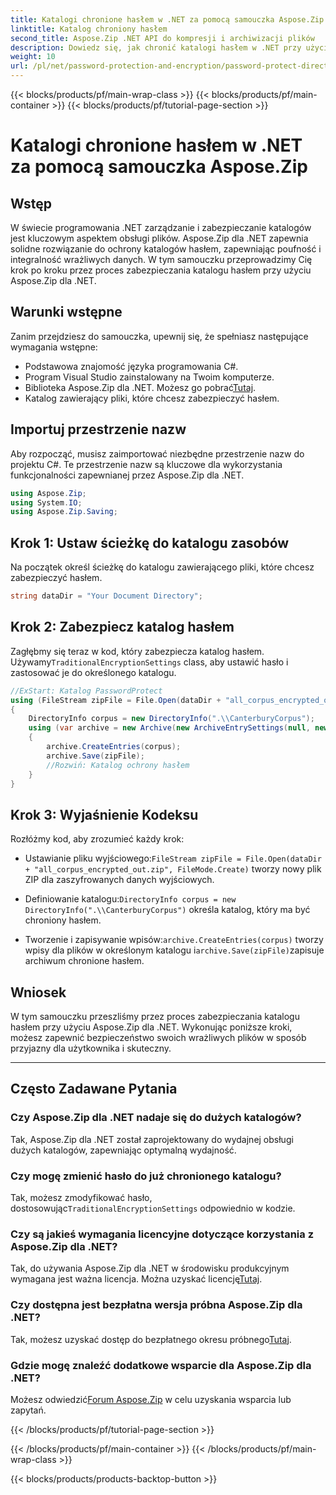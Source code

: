 ```yaml
---
title: Katalogi chronione hasłem w .NET za pomocą samouczka Aspose.Zip
linktitle: Katalog chroniony hasłem
second_title: Aspose.Zip .NET API do kompresji i archiwizacji plików
description: Dowiedz się, jak chronić katalogi hasłem w .NET przy użyciu Aspose.Zip. Zabezpiecz swoje pliki bez wysiłku, korzystając z tego samouczka krok po kroku.
weight: 10
url: /pl/net/password-protection-and-encryption/password-protect-directory/
---
```


{{< blocks/products/pf/main-wrap-class >}}
{{< blocks/products/pf/main-container >}}
{{< blocks/products/pf/tutorial-page-section >}}

# Katalogi chronione hasłem w .NET za pomocą samouczka Aspose.Zip


## Wstęp

W świecie programowania .NET zarządzanie i zabezpieczanie katalogów jest kluczowym aspektem obsługi plików. Aspose.Zip dla .NET zapewnia solidne rozwiązanie do ochrony katalogów hasłem, zapewniając poufność i integralność wrażliwych danych. W tym samouczku przeprowadzimy Cię krok po kroku przez proces zabezpieczania katalogu hasłem przy użyciu Aspose.Zip dla .NET.

## Warunki wstępne

Zanim przejdziesz do samouczka, upewnij się, że spełniasz następujące wymagania wstępne:

- Podstawowa znajomość języka programowania C#.
- Program Visual Studio zainstalowany na Twoim komputerze.
-  Biblioteka Aspose.Zip dla .NET. Możesz go pobrać[Tutaj](https://releases.aspose.com/zip/net/).
- Katalog zawierający pliki, które chcesz zabezpieczyć hasłem.

## Importuj przestrzenie nazw

Aby rozpocząć, musisz zaimportować niezbędne przestrzenie nazw do projektu C#. Te przestrzenie nazw są kluczowe dla wykorzystania funkcjonalności zapewnianej przez Aspose.Zip dla .NET.

```csharp
using Aspose.Zip;
using System.IO;
using Aspose.Zip.Saving;
```

## Krok 1: Ustaw ścieżkę do katalogu zasobów

Na początek określ ścieżkę do katalogu zawierającego pliki, które chcesz zabezpieczyć hasłem.

```csharp
string dataDir = "Your Document Directory";
```

## Krok 2: Zabezpiecz katalog hasłem

 Zagłębmy się teraz w kod, który zabezpiecza katalog hasłem. Używamy`TraditionalEncryptionSettings` class, aby ustawić hasło i zastosować je do określonego katalogu.

```csharp
//ExStart: Katalog PasswordProtect
using (FileStream zipFile = File.Open(dataDir + "all_corpus_encrypted_out.zip", FileMode.Create))
{
    DirectoryInfo corpus = new DirectoryInfo(".\\CanterburyCorpus");
    using (var archive = new Archive(new ArchiveEntrySettings(null, new TraditionalEncryptionSettings("p@s$"))))
    {
        archive.CreateEntries(corpus);
        archive.Save(zipFile);
        //Rozwiń: Katalog ochrony hasłem
    }
}
```

## Krok 3: Wyjaśnienie Kodeksu

Rozłóżmy kod, aby zrozumieć każdy krok:

-  Ustawianie pliku wyjściowego:`FileStream zipFile = File.Open(dataDir + "all_corpus_encrypted_out.zip", FileMode.Create)` tworzy nowy plik ZIP dla zaszyfrowanych danych wyjściowych.

-  Definiowanie katalogu:`DirectoryInfo corpus = new DirectoryInfo(".\\CanterburyCorpus")` określa katalog, który ma być chroniony hasłem.

-  Tworzenie i zapisywanie wpisów:`archive.CreateEntries(corpus)` tworzy wpisy dla plików w określonym katalogu i`archive.Save(zipFile)`zapisuje archiwum chronione hasłem.

## Wniosek

W tym samouczku przeszliśmy przez proces zabezpieczania katalogu hasłem przy użyciu Aspose.Zip dla .NET. Wykonując poniższe kroki, możesz zapewnić bezpieczeństwo swoich wrażliwych plików w sposób przyjazny dla użytkownika i skuteczny.

---

## Często Zadawane Pytania

### Czy Aspose.Zip dla .NET nadaje się do dużych katalogów?
Tak, Aspose.Zip dla .NET został zaprojektowany do wydajnej obsługi dużych katalogów, zapewniając optymalną wydajność.

### Czy mogę zmienić hasło do już chronionego katalogu?
 Tak, możesz zmodyfikować hasło, dostosowując`TraditionalEncryptionSettings` odpowiednio w kodzie.

### Czy są jakieś wymagania licencyjne dotyczące korzystania z Aspose.Zip dla .NET?
 Tak, do używania Aspose.Zip dla .NET w środowisku produkcyjnym wymagana jest ważna licencja. Można uzyskać licencję[Tutaj](https://purchase.aspose.com/buy).

### Czy dostępna jest bezpłatna wersja próbna Aspose.Zip dla .NET?
 Tak, możesz uzyskać dostęp do bezpłatnego okresu próbnego[Tutaj](https://releases.aspose.com/).

### Gdzie mogę znaleźć dodatkowe wsparcie dla Aspose.Zip dla .NET?
 Możesz odwiedzić[Forum Aspose.Zip](https://forum.aspose.com/c/zip/37) w celu uzyskania wsparcia lub zapytań.


{{< /blocks/products/pf/tutorial-page-section >}}

{{< /blocks/products/pf/main-container >}}
{{< /blocks/products/pf/main-wrap-class >}}

{{< blocks/products/products-backtop-button >}}
